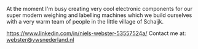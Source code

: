 At the moment I'm busy creating very cool electronic components for our super modern weighing and labelling machines which we build ourselves with a very warm team of people in the little village of Schaijk.

https://www.linkedin.com/in/niels-webster-53557524a/
Contact me at:  webster@vwsnederland.nl
<!---
websterVWSNL/websterVWSNL is a ✨ special ✨ repository because its `README.md` (this file) appears on your GitHub profile.
You can click the Preview link to take a look at your changes.
--->
